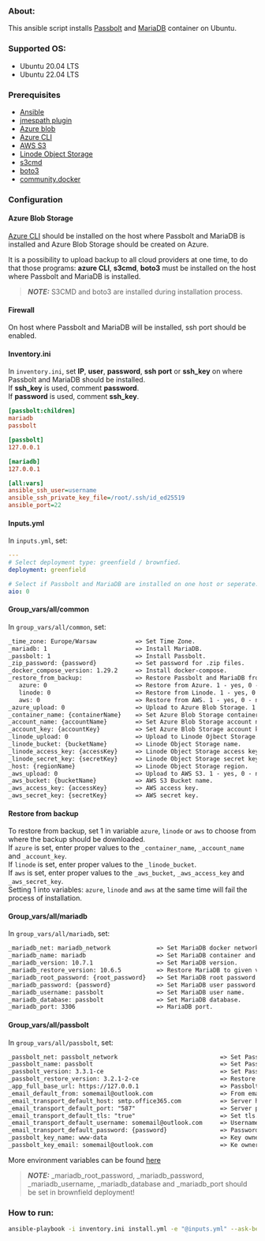 ### About:
This ansible script installs [Passbolt](https://www.passbolt.com/) and [MariaDB](https://mariadb.org/) container on Ubuntu.<br/>

### Supported OS:
* Ubuntu 20.04 LTS
* Ubuntu 22.04 LTS

### Prerequisites
* [Ansible](https://docs.ansible.com/ansible/latest/index.html)
* [jmespath plugin](https://pypi.org/project/jmespath/)
* [Azure blob](https://docs.microsoft.com/en-us/cli/azure/storage/blob?view=azure-cli-latest#az_storage_blob_upload)
* [Azure CLI](https://docs.microsoft.com/en-us/cli/azure/)
* [AWS S3](https://aws.amazon.com/s3/)
* [Linode Object Storage](https://www.linode.com/docs/guides/platform/object-storage/)
* [s3cmd](https://www.linode.com/docs/guides/how-to-use-object-storage/#s3cmd)
* [boto3](https://boto3.amazonaws.com/v1/documentation/api/latest/index.html)
* [community.docker](https://galaxy.ansible.com/community/docker)

### Configuration

#### Azure Blob Storage
[Azure CLI](https://docs.microsoft.com/en-us/cli/azure/install-azure-cli) should be installed on the host where Passbolt and MariaDB is installed and Azure Blob Storage should be created on Azure.

It is a possibility to upload backup to all cloud providers at one time, to do that those programs: **azure CLI**, **s3cmd**, **boto3** must be installed on the host where Passbolt and MariaDB is installed.

> **_NOTE:_** S3CMD and boto3 are installed during installation process.

#### Firewall
On host where Passbolt and MariaDB will be installed, ssh port should be enabled.

#### Inventory.ini
In `inventory.ini`, set **IP**, **user**, **password**, **ssh port** or **ssh_key** on where Passbolt and MariaDB should be installed.</br>
If **ssh_key** is used, comment **password**.</br>
If **password** is used, comment **ssh_key**.</br>
```ini
[passbolt:children]
mariadb
passbolt

[passbolt]
127.0.0.1

[mariadb]
127.0.0.1

[all:vars]
ansible_ssh_user=username
ansible_ssh_private_key_file=/root/.ssh/id_ed25519
ansible_port=22
```

#### Inputs.yml
In `inputs.yml`, set:
```yml
---
# Select deployment type: greenfield / brownfied.
deployment: greenfield

# Select if Passbolt and MariaDB are installed on one host or seperate.
aio: 0
```

#### Group_vars/all/common
In `group_vars/all/common`, set:

```txt
_time_zone: Europe/Warsaw           => Set Time Zone.
_mariadb: 1                         => Install MariaDB.
_passbolt: 1                        => Install Passbolt.
_zip_password: {password}           => Set password for .zip files.
_docker_compose_version: 1.29.2     => Install docker-compose.
_restore_from_backup:               => Restore Passbolt and MariaDB from backup during greenfield installation.
   azure: 0                         => Restore from Azure. 1 - yes, 0 - no.
   linode: 0                        => Restore from Linode. 1 - yes, 0 - no.
   aws: 0                           => Restore from AWS. 1 - yes, 0 - no.
_azure_upload: 0                    => Upload to Azure Blob Storage. 1 - yes, 0 - no.
_container_name: {containerName}    => Set Azure Blob Storage container name.
_account_name: {accountName}        => Set Azure Blob Storage account name.
_account_key: {accountKey}          => Set Azure Blob Storage account key.
_linode_upload: 0                   => Upload to Linode Ojbect Storage. 1 - yes, 0 - no.
_linode_bucket: {bucketName}        => Linode Object Storage name.
_linode_access_key: {accessKey}     => Linode Object Storage access key.
_linode_secret_key: {secretKey}     => Linode Object Storage secret key.
_host: {regionName}                 => Linode Object Storage region.
_aws_upload: 0                      => Upload to AWS S3. 1 - yes, 0 - no.
_aws_bucket: {bucketName}           => AWS S3 Bucket name.
_aws_access_key: {accessKey}        => AWS access key.
_aws_secret_key: {secretKey}        => AWS secret key.
```

#### Restore from backup
To restore from backup, set 1 in variable `azure`, `linode` or `aws` to choose from where the backup should be downloaded.</br>
If `azure` is set, enter proper values to the `_container_name`, `_account_name` and `_account_key`.</br>
If `linode` is set, enter proper values to the `_linode_bucket`.</br>
If `aws` is set, enter proper values to the `_aws_bucket`, `_aws_access_key` and `_aws_secret_key`.</br>
Setting 1 into variables: `azure`, `linode` and `aws` at the same time will fail the process of installation.

#### Group_vars/all/mariadb
In `group_vars/all/mariadb`, set:

```txt
_mariadb_net: mariadb_network             => Set MariaDB docker network.
_mariadb_name: mariadb                    => Set MariaDB container and host name.
_mariadb_version: 10.7.1                  => Set MariaDB version.
_mariadb_restore_version: 10.6.5          => Restore MariaDB to given version when brownfield failed.
_mariadb_root_password: {root_password}   => Set MariaDB root password.
_mariadb_password: {password}             => Set MariaDB user password.
_mariadb_username: passbolt               => Set MariaDB user name.
_mariadb_database: passbolt               => Set MariaDB database.
_mariadb_port: 3306                       => MariaDB port.
```

#### Group_vars/all/passbolt
In `group_vars/all/passbolt`, set:

```txt
_passbolt_net: passbolt_network                             => Set Passbolt docker network.
_passbolt_name: passbolt                                    => Set Passbolt container and host name.
_passbolt_version: 3.3.1-ce                                 => Set Passbolt version.
_passbolt_restore_version: 3.2.1-2-ce                       => Restore Passbolt to given version when brownfield faild.
_app_full_base_url: https://127.0.0.1                       => Passbolt base url.
_email_default_from: somemail@outlook.com                   => From email address.
_email_transport_default_host: smtp.office365.com           => Server hostname.
_email_transport_default_port: "587"                        => Server port.
_email_transport_default_tls: "true"                        => Set tls.
_email_transport_default_username: somemail@outlook.com     => Username for email server auth.
_email_transport_default_password: {password}               => Password for email server auth.
_passbolt_key_name: www-data                                => Key owner name
_passbolt_key_email: somemail@outlook.com                   => Ke owner email address.
```

More environment variables can be found [here](https://help.passbolt.com/configure/environment/reference.html)

> **_NOTE:_** _mariadb_root_password, _mariadb_password, _mariadb_username, _mariadb_database and _mariadb_port should be set in brownfield deployment!

### How to run:

```bash
ansible-playbook -i inventory.ini install.yml -e "@inputs.yml" --ask-become-pass -vv
```

